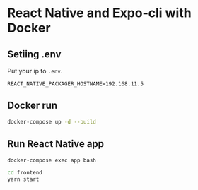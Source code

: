 # React Native and Expo-cli with Docker 


## Setiing .env

Put your ip to `.env`.

```
REACT_NATIVE_PACKAGER_HOSTNAME=192.168.11.5
```

## Docker run

```bash
docker-compose up -d --build
```

## Run React Native app

```bash
docker-compose exec app bash
```

```bash
cd frontend
yarn start
```
